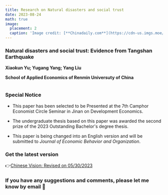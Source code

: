 ```yaml
---
title: Research on Natural disasters and social trust
date: 2023-08-24
math: true
image:
  placement: 2
  caption: 'Image credit: [**Chinadaily.com**](https://cdn-us.imgs.moe/2023/08/24/64e6e069f3f03.jpg)'
---
```


### Natural disasters and social trust: Evidence from Tangshan Earthquake

**Xiaokun Yu; Yugang Yang; Yang Liu**

**School of Applied Economics of Renmin Universuty of China**



<img src="https://cdn-us.imgs.moe/2023/08/24/64e6e81498194.png" alt="" title="" />



### Special Notice

- This paper has been selected to be Presented at the 7th Camphor Economist Circle Seminar in Jinan on Development Economics.

- The undergraduate thesis based on this paper was awarded the second prize of the 2023 Outstanding Bachelor's degree thesis.

- This paper is being changed into an English version and will be submitted to *Journal of Economic Behavior and Organization*.


### Get the latest version

👉[Chinese Vision: Revised on 05/30/2023](https://maifile.cn/est/d3286906177718/pdf)


### If you have any suggestions and comments, please let me know by email 🙌

